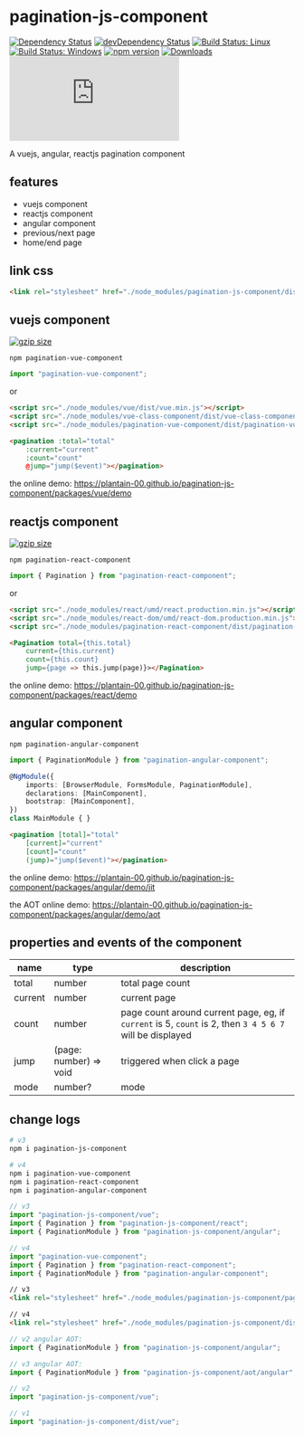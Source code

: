 # pagination-js-component

[![Dependency Status](https://david-dm.org/plantain-00/pagination-js-component.svg)](https://david-dm.org/plantain-00/pagination-js-component)
[![devDependency Status](https://david-dm.org/plantain-00/pagination-js-component/dev-status.svg)](https://david-dm.org/plantain-00/pagination-js-component#info=devDependencies)
[![Build Status: Linux](https://travis-ci.org/plantain-00/pagination-js-component.svg?branch=master)](https://travis-ci.org/plantain-00/pagination-js-component)
[![Build Status: Windows](https://ci.appveyor.com/api/projects/status/github/plantain-00/pagination-js-component?branch=master&svg=true)](https://ci.appveyor.com/project/plantain-00/pagination-js-component/branch/master)
[![npm version](https://badge.fury.io/js/pagination-js-component.svg)](https://badge.fury.io/js/pagination-js-component)
[![Downloads](https://img.shields.io/npm/dm/pagination-js-component.svg)](https://www.npmjs.com/package/pagination-js-component)
[![type-coverage](https://img.shields.io/badge/dynamic/json.svg?label=type-coverage&prefix=%E2%89%A5&suffix=%&query=$.typeCoverage.atLeast&uri=https%3A%2F%2Fraw.githubusercontent.com%2Fplantain-00%2Fpagination-js-component%2Fmaster%2Fpackage.json)](https://github.com/plantain-00/pagination-js-component)

A vuejs, angular, reactjs pagination component

## features

+ vuejs component
+ reactjs component
+ angular component
+ previous/next page
+ home/end page

## link css

```html
<link rel="stylesheet" href="./node_modules/pagination-js-component/dist/pagination.min.css" />
```

## vuejs component

[![gzip size](https://img.badgesize.io/https://unpkg.com/pagination-vue-component?compression=gzip)](https://unpkg.com/pagination-vue-component)

`npm pagination-vue-component`

```ts
import "pagination-vue-component";
```

or

```html
<script src="./node_modules/vue/dist/vue.min.js"></script>
<script src="./node_modules/vue-class-component/dist/vue-class-component.min.js"></script>
<script src="./node_modules/pagination-vue-component/dist/pagination-vue-component.min.js"></script>
```

```html
<pagination :total="total"
    :current="current"
    :count="count"
    @jump="jump($event)"></pagination>
```

the online demo: <https://plantain-00.github.io/pagination-js-component/packages/vue/demo>

## reactjs component

[![gzip size](https://img.badgesize.io/https://unpkg.com/pagination-react-component?compression=gzip)](https://unpkg.com/pagination-react-component)

`npm pagination-react-component`

```ts
import { Pagination } from "pagination-react-component";
```

or

```html
<script src="./node_modules/react/umd/react.production.min.js"></script>
<script src="./node_modules/react-dom/umd/react-dom.production.min.js"></script>
<script src="./node_modules/pagination-react-component/dist/pagination-react-component.min.js"></script>
```

```html
<Pagination total={this.total}
    current={this.current}
    count={this.count}
    jump={page => this.jump(page)}></Pagination>
```

the online demo: <https://plantain-00.github.io/pagination-js-component/packages/react/demo>

## angular component

`npm pagination-angular-component`

```ts
import { PaginationModule } from "pagination-angular-component";

@NgModule({
    imports: [BrowserModule, FormsModule, PaginationModule],
    declarations: [MainComponent],
    bootstrap: [MainComponent],
})
class MainModule { }
```

```html
<pagination [total]="total"
    [current]="current"
    [count]="count"
    (jump)="jump($event)"></pagination>
```

the online demo: <https://plantain-00.github.io/pagination-js-component/packages/angular/demo/jit>

the AOT online demo: <https://plantain-00.github.io/pagination-js-component/packages/angular/demo/aot>

## properties and events of the component

name | type | description
--- | --- | ---
total | number | total page count
current | number | current page
count | number | page count around current page, eg, if `current` is 5, `count` is 2, then `3 4 5 6 7` will be displayed
jump | (page: number) => void | triggered when click a page
mode | number? | mode

## change logs

```bash
# v3
npm i pagination-js-component

# v4
npm i pagination-vue-component
npm i pagination-react-component
npm i pagination-angular-component
```

```ts
// v3
import "pagination-js-component/vue";
import { Pagination } from "pagination-js-component/react";
import { PaginationModule } from "pagination-js-component/angular";

// v4
import "pagination-vue-component";
import { Pagination } from "pagination-react-component";
import { PaginationModule } from "pagination-angular-component";
```

```html
// v3
<link rel="stylesheet" href="./node_modules/pagination-js-component/pagination.min.css" />

// v4
<link rel="stylesheet" href="./node_modules/pagination-js-component/dist/pagination.min.css" />
```

```ts
// v2 angular AOT:
import { PaginationModule } from "pagination-js-component/angular";

// v3 angular AOT:
import { PaginationModule } from "pagination-js-component/aot/angular";
```

```ts
// v2
import "pagination-js-component/vue";

// v1
import "pagination-js-component/dist/vue";
```
